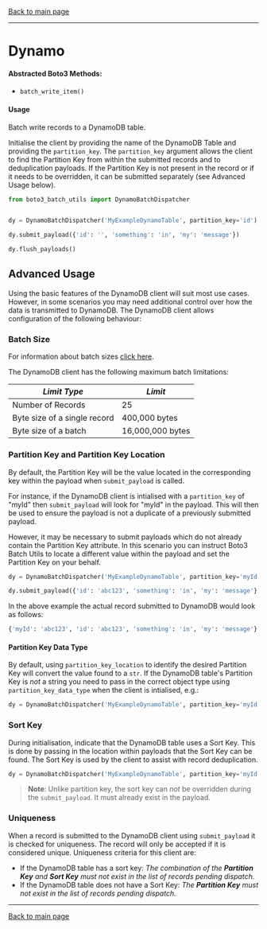 [Back to main page](https://g-farrow.github.io/boto3_batch_utils)

---------------------------

# Dynamo
#### Abstracted Boto3 Methods:
* `batch_write_item()`

#### Usage
Batch write records to a DynamoDB table.

Initialise the client by providing the name of the DynamoDB Table and providing the `partition_key`. The `partition_key`
argument allows the client to find the Partition Key from within the submitted records and to deduplication payloads. If
the Partition Key is not present in the record or if it needs to be overridden, it can be submitted separately (see
Advanced Usage below).
```python
from boto3_batch_utils import DynamoBatchDispatcher


dy = DynamoBatchDispatcher('MyExampleDynamoTable', partition_key='id')

dy.submit_payload({'id': '', 'something': 'in', 'my': 'message'})

dy.flush_payloads()
```

## Advanced Usage
Using the basic features of the DynamoDB client will suit most use cases. However, in some scenarios you may need 
additional control over how the data is transmitted to DynamoDB. The DynamoDB client allows configuration of the
following behaviour:

### Batch Size
For information about batch sizes [click here](https://g-farrow.github.io/boto3_batch_utils/advanced-usage/limits).

The DynamoDB client has the following maximum batch limitations:

| *Limit Type*                 | *Limit*          |
|------------------------------|------------------|
| Number of Records            | 25               |
| Byte size of a single record | 400,000 bytes    |
| Byte size of a batch         | 16,000,000 bytes |

### Partition Key and Partition Key Location 
By default, the Partition Key will be the value located in the corresponding key within the payload when
`submit_payload` is called.

For instance, if the DynamoDB client is intialised with a `partition_key` of "myId" then `submit_payload` will look for
"myId" in the payload. This will then be used to ensure the payload is not a duplicate of a previously submitted 
payload.

However, it may be necessary to submit payloads which do not already contain the Partition Key attribute. In this 
scenario you can instruct Boto3 Batch Utils to locate a different value within the payload and set the Partition Key on 
your behalf.
```python
dy = DynamoBatchDispatcher('MyExampleDynamoTable', partition_key='myId')

dy.submit_payload({'id': 'abc123', 'something': 'in', 'my': 'message'}, partition_key_location='id')
```
In the above example the actual record submitted to DynamoDB would look as follows:
```python
{'myId': 'abc123', 'id': 'abc123', 'something': 'in', 'my': 'message'}
```
#### Partition Key Data Type
By default, using `partition_key_location` to identify the desired Partition Key will convert the value found to a 
`str`. If the DynamoDB table's Partition Key is _not_ a string you need to pass in the correct object type using
`partition_key_data_type` when the client is intialised, e.g.:
```python
dy = DynamoBatchDispatcher('MyExampleDynamoTable', partition_key='myId', partition_key_data_type=int)
```

### Sort Key
During initialisation, indicate that the DynamoDB table uses a Sort Key. This is done by passing in the location within
payloads that the Sort Key can be found. The Sort Key is used  by the client to assist with record deduplication.
```python
dy = DynamoBatchDispatcher('MyExampleDynamoTable', partition_key='myId', sort_key='createdDatetime')
```
> **Note**: Unlike partition key, the sort key can _not_ be overridden during the `submit_payload`. It must already 
> exist in the payload.

### Uniqueness
When a record is submitted to the DynamoDB client using `submit_payload` it is checked for uniqueness. The record will 
only be accepted if it is considered unique. Uniqueness criteria for this client are:
* If the DynamoDB table has a sort key: _The combination of the **Partition Key** and **Sort Key** must not exist in the 
list of records pending dispatch._
* If the DynamoDB table does not have a Sort Key: _The **Partition Key** must not exist in the list of records pending
dispatch._

---------------------------
[Back to main page](https://g-farrow.github.io/boto3_batch_utils)
